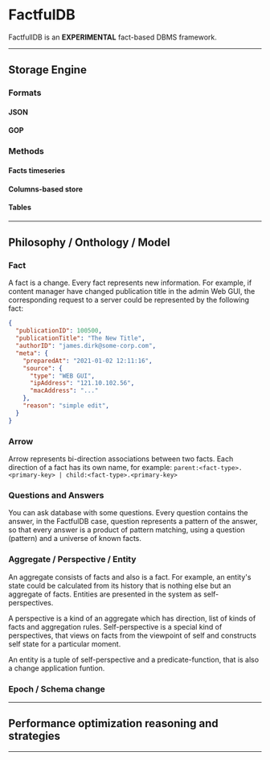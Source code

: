 # FactfulDB

FactfullDB is an **EXPERIMENTAL**  fact-based DBMS framework.

---

## Storage Engine

### Formats

#### JSON

#### GOP

### Methods

#### Facts timeseries

#### Columns-based store

#### Tables

---

## Philosophy / Onthology / Model

### Fact

A fact is a change. Every fact represents new information. For example, if content manager have changed publication title in the admin Web GUI, the corresponding request to a server could be represented by the following fact:
```json
{
  "publicationID": 100500,
  "publicationTitle": "The New Title",
  "authorID": "james.dirk@some-corp.com",
  "meta": {
    "preparedAt": "2021-01-02 12:11:16",
    "source": {
      "type": "WEB GUI",
      "ipAddress": "121.10.102.56",
      "macAddress": "..."
    },
    "reason": "simple edit",
  }
}
```

### Arrow

Arrow represents bi-direction associations between two facts. Each direction of a fact has its own name, for example:
```parent:<fact-type>.<primary-key> | child:<fact-type>.<primary-key>```


### Questions and Answers

You can ask database with some questions. Every question contains the answer, in the FactfulDB case, question represents a pattern of the answer, so that every answer is a product of pattern matching, using a question (pattern) and a universe of known facts.


### Aggregate / Perspective / Entity

An aggregate consists of facts and also is a fact. For example, an entity's state could be calculated from its history that is nothing else but an aggregate of facts. Entities are presented in the system as self-perspectives.

A perspective is a kind of an aggregate which has direction, list of kinds of facts and aggregation rules. Self-perspective is a special kind of perspectives, that views on facts from the viewpoint of self and constructs self state for a particular moment.

An entity is a tuple of self-perspective and a predicate-function, that is also a change application funtion.

### Epoch / Schema change

---

## Performance optimization reasoning and strategies


---
